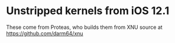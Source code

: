 # Unstripped kernels from iOS 12.1
These come from Proteas, who builds them from XNU source at https://github.com/darm64/xnu
